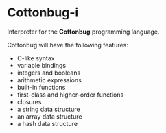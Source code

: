 # Cottonbug-i

Interpreter for the **Cottonbug** programming language.

Cottonbug will have the following features:  
- C-like syntax
- variable bindings
- integers and booleans
- arithmetic expressions
- built-in functions
- first-class and higher-order functions
- closures
- a string data structure
- an array data structure
- a hash data structure
